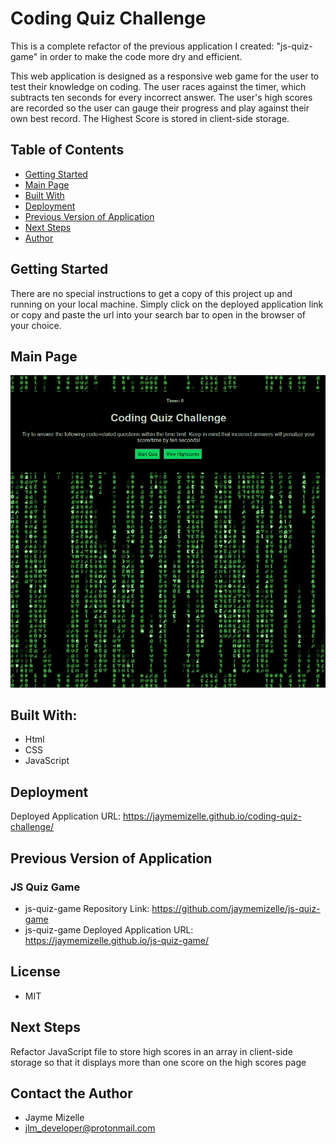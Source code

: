# Coding Quiz Challenge

This is a complete refactor of the previous application I created: "js-quiz-game" in order to make the code more dry and efficient.

This web application is designed as a responsive web game for the user to test their knowledge on coding. The user races against the timer, which subtracts ten seconds for every incorrect answer. The user's high scores are recorded so the user can gauge their progress and play against their own best record. The Highest Score is stored in client-side storage.

## Table of Contents
* [Getting Started](#getting-started)
* [Main Page](#main-page)
* [Built With](#built-with)
* [Deployment](#deployment)
* [Previous Version of Application](#previous-version-of-application)
* [Next Steps](#next-steps)
* [Author](#author)


## Getting Started
There are no special instructions to get a copy of this project up and running on your local machine. Simply click on the deployed application link or copy and paste the url into your search bar to open in the browser of your choice.

## Main Page
![deployed-app-image](./assets/images/coding-quiz-challenge.png)

## Built With:
* Html
* CSS
* JavaScript

## Deployment
Deployed Application URL: https://jaymemizelle.github.io/coding-quiz-challenge/


## Previous Version of Application 
### JS Quiz Game
* js-quiz-game Repository Link: https://github.com/jaymemizelle/js-quiz-game
* js-quiz-game Deployed Application URL: https://jaymemizelle.github.io/js-quiz-game/

## License
* MIT

## Next Steps
Refactor JavaScript file to store high scores in an array in client-side storage so that it displays more than one score on the high scores page

## Contact the Author
* Jayme Mizelle
* jlm_developer@protonmail.com
